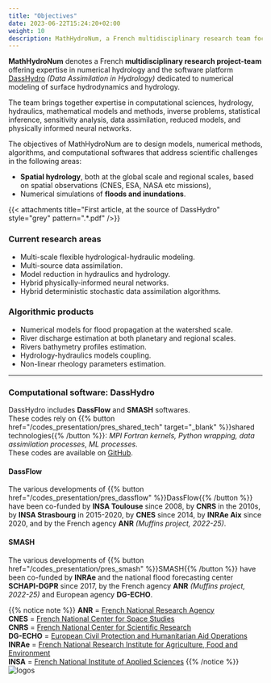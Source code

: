 ```yaml
---
title: "Objectives"
date: 2023-06-22T15:24:20+02:00
weight: 10
description: MathHydroNum, a French multidisciplinary research team focusing on the modeling and numerical estimations of water fluxes.
---
```

**MathHydroNum** denotes a French **multidisciplinary research project-team** offering expertise in numerical hydrology and the software platform
[DassHydro](http://github.com/DassHydro) *(Data Assimilation in Hydrology)* dedicated to numerical modeling of surface hydrodynamics and hydrology.

The team brings together expertise in computational sciences, hydrology, hydraulics, mathematical models and methods, inverse problems, statistical inference, sensitivity analysis, data assimilation, reduced models, and physically informed neural networks.

The objectives of MathHydroNum are to design models, numerical methods, algorithms, and computational softwares that address scientific challenges in the following areas:
- **Spatial hydrology**, both at the global scale and regional scales, based on spatial observations (CNES, ESA, NASA etc missions),
- Numerical simulations of **floods and inundations**.


{{< attachments title="First article, at the source of DassHydro" style="grey" pattern=".*\.pdf" />}}

### Current research areas
- Multi-scale flexible hydrological-hydraulic modeling.  
- Multi-source data assimilation.  
- Model reduction in hydraulics and hydrology.  
- Hybrid physically-informed neural networks.  
- Hybrid deterministic stochastic data assimilation algorithms.  

### Algorithmic products
- Numerical models for flood propagation at the watershed scale.
- River discharge estimation at both planetary and regional scales.
- Rivers bathymetry profiles estimation.
- Hydrology-hydraulics models coupling.
- Non-linear rheology parameters estimation.

---

### Computational software: DassHydro 
DassHydro includes **DassFlow** and **SMASH** softwares.  
These codes rely on {{% button href="/codes_presentation/pres_shared_tech" target="_blank" %}}shared technologies{{% /button %}}: *MPI Fortran kernels, Python wrapping, data assimilation processes*, *ML processes*.  
These codes are available on [GitHub](http://github.com/DassHydro).

#### DassFlow
The various developments of {{% button href="/codes_presentation/pres_dassflow" %}}DassFlow{{% /button %}} have been co-funded by **INSA Toulouse** since 2008, by **CNRS** in the 2010s, by **INSA Strasbourg** in 2015-2020, by **CNES** since 2014, by **INRAe Aix** since 2020, and by the French agency **ANR** *(Muffins project, 2022-25)*. 
#### SMASH
The various developments of {{% button href="/codes_presentation/pres_smash" %}}SMASH{{% /button %}} have been co-funded by **INRAe** and the national flood forecasting center **SCHAPI-DGPR** since 2017, by the French agency **ANR** *(Muffins project, 2022-25)* and European agency **DG-ECHO**. 

{{% notice note %}}
**ANR** = [French National Research Agency](https://anr.fr)  
**CNES** = [French National Center for Space Studies](https://cnes.fr/)  
**CNRS** = [French National Center for Scientific Research](https://www.cnrs.fr/fr)  
**DG-ECHO** = [European Civil Protection and Humanitarian Aid Operations](https://commission.europa.eu/about-european-commission/departments-and-executive-agencies/european-civil-protection-and-humanitarian-aid-operations_en)  
**INRAe** = [French National Research Institute for Agriculture, Food and Environment](https://www.inrae.fr)  
**INSA** = [French National Institute of Applied Sciences](https://www.insa-toulouse.fr/fr/index.html) 
{{% /notice %}}
![logos](/images/logo_list.png?width=40pc)
